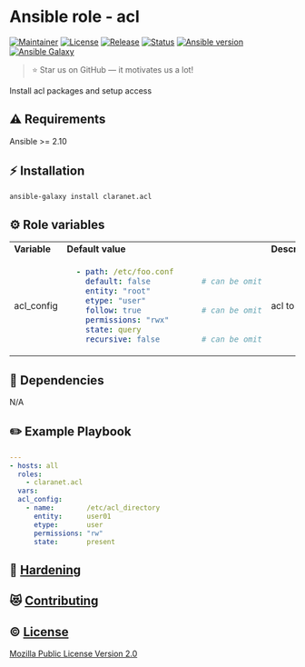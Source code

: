 # Ansible role - acl
[![Maintainer](https://img.shields.io/badge/maintained%20by-claranet-e00000?style=flat-square)](https://www.claranet.fr/)
[![License](https://img.shields.io/github/license/claranet/ansible-role-acl?style=flat-square)](LICENSE)
[![Release](https://img.shields.io/github/v/release/claranet/ansible-role-acl?style=flat-square)](https://github.com/claranet/ansible-role-acl/releases)
[![Status](https://img.shields.io/github/actions/workflow/status/claranet/ansible-role-acl/molecule.yml?style=flat-square&label=tests&branch=main)](https://github.com/claranet/ansible-role-acl/actions?query=workflow%3A%22Ansible+Molecule%22)
[![Ansible version](https://img.shields.io/badge/ansible-%3E%3D2.10-black.svg?style=flat-square&logo=ansible)](https://github.com/ansible/ansible)
[![Ansible Galaxy](https://img.shields.io/badge/ansible-galaxy-black.svg?style=flat-square&logo=ansible)](https://galaxy.ansible.com/claranet/acl)


> :star: Star us on GitHub — it motivates us a lot!

Install acl packages and setup access

## :warning: Requirements

Ansible >= 2.10

## :zap: Installation

```bash
ansible-galaxy install claranet.acl
```

## :gear: Role variables

<table>
<tr>
<td><strong>Variable</strong></td> <td><strong>Default value</strong></td> <td><strong>Description</strong></td>
</tr>
<tr>
<td> acl_config </td>
<td>

```yaml
  - path: /etc/foo.conf
    default: false           # can be omit
    entity: "root"
    etype: "user" 
    follow: true             # can be omit
    permissions: "rwx"
    state: query
    recursive: false         # can be omit
```

</td>

<td>acl to set</td>
</tr>

</table>

## :arrows_counterclockwise: Dependencies

N/A

## :pencil2: Example Playbook

```yaml
---
- hosts: all
  roles:
    - claranet.acl
  vars:
  acl_config:
    - name:        /etc/acl_directory
      entity:      user01
      etype:       user
      permissions: "rw"
      state:       present
```

## :closed_lock_with_key: [Hardening](HARDENING.md)

## :heart_eyes_cat: [Contributing](CONTRIBUTING.md)

## :copyright: [License](LICENSE)

[Mozilla Public License Version 2.0](https://www.mozilla.org/en-US/MPL/2.0/)